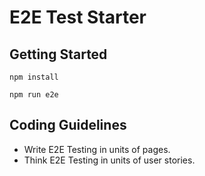 # E2E Test Starter

## Getting Started

```
npm install

npm run e2e
```

## Coding Guidelines

* Write E2E Testing in units of pages.
* Think E2E Testing in units of user stories.